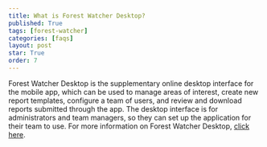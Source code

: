 ```yaml
---
title: What is Forest Watcher Desktop?
published: True
tags: [forest-watcher]
categories: [faqs]
layout: post
star: True
order: 7
---
```

<div class="content">
	<p>Forest Watcher Desktop is the supplementary online desktop interface for the mobile app, which can be used to manage areas of interest, create new report templates, configure a team of users, and review and download reports submitted through the app. The desktop interface is for administrators and team managers, so they can set up the application for their team to use. For more information on Forest Watcher Desktop, <a href="http://forestwatcher.globalforestwatch.org/" target="_blank">click here</a>.</p>
</div>
  
